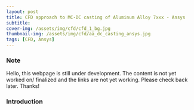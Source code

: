 ```yaml
---
layout: post
title: CFD approach to MC-DC casting of Aluminum Alloy 7xxx - Ansys
subtitle: 
cover-img: /assets/img/cfd/cfd_1_bg.jpg
thumbnail-img: /assets/img/cfd/aa_dc_casting_ansys.jpg
tags: [CFD, Ansys]
---
```


<h3>Note</h3>
Hello, this webpage is still under development. The content is not yet worked on/ finalized and the links are not yet working. Please check back later. Thanks!

<!-- 
<p style="text-align: center; font-size:30px">Hey There!</p>

<div style="text-align: justify; padding: 0px 0px 0px -50px"> Sorry, the page you are looking for is not built completely or deployed yet. &emsp; Hopefully, It will be up and running in no time.&emsp;<br><br></div>
<img src="/assets/img/under_construction.png" alt="Sky" style="display: block; margin-right: auto; margin-left: auto;">

<p style="text-align: justify; font-size:30px">Check out other pages!! </p>

<a href="/2022-08-04-post1/" target="_blank" title="Certificate link">Test Page</a> -->

<h3>Introduction</h3>
<p>

</p>